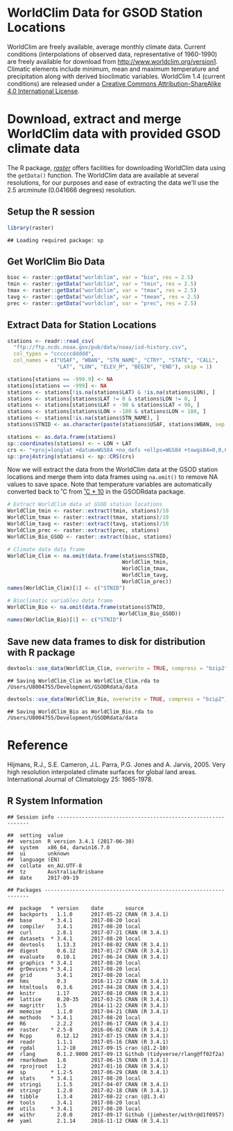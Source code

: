 WorldClim Data for GSOD Station Locations
================

WorldClim are freely available, average monthly climate data. Current conditions (interpolations of observed data, representative of 1960-1990) are freely available for download from <http://www.worldclim.org/version1>. Climatic elements include minimum, mean and maximum temperature and precipitation along with derived bioclimatic variables. WorldClim 1.4 (current conditions) are released under a [Creative Commons Attribution-ShareAlike 4.0 International License](http://creativecommons.org/licenses/by-sa/4.0/).

Download, extract and merge WorldClim data with provided GSOD climate data
==========================================================================

The R package, [*raster*](https://cran.r-project.org/package=raster) offers facilities for downloading WorldClim data using the `getData()` function. The WorldClim data are available at several resolutions, for our purposes and ease of extracting the data we'll use the 2.5 arcminute (0.041666 degrees) resolution.

Setup the R session
-------------------

``` r
library(raster)
```

    ## Loading required package: sp

Get WorlClim Bio Data
---------------------

``` r
bioc <- raster::getData("worldclim", var = "bio", res = 2.5)
tmin <- raster::getData("worldclim", var = "tmin", res = 2.5)
tmax <- raster::getData("worldclim", var = "tmax", res = 2.5)
tavg <- raster::getData("worldclim", var = "tmean", res = 2.5)
prec <- raster::getData("worldclim", var = "prec", res = 2.5)
```

Extract Data for Station Locations
----------------------------------

``` r
stations <- readr::read_csv(
  "ftp://ftp.ncdc.noaa.gov/pub/data/noaa/isd-history.csv",
  col_types = "ccccccddddd",
  col_names = c("USAF", "WBAN", "STN_NAME", "CTRY", "STATE", "CALL",
                "LAT", "LON", "ELEV_M", "BEGIN", "END"), skip = 1)

stations[stations == -999.9] <- NA
stations[stations == -999] <- NA
stations <- stations[!is.na(stations$LAT) & !is.na(stations$LON), ]
stations <- stations[stations$LAT != 0 & stations$LON != 0, ]
stations <- stations[stations$LAT > -90 & stations$LAT < 90, ]
stations <- stations[stations$LON > -180 & stations$LON < 180, ]
stations <- stations[!is.na(stations$STN_NAME), ]
stations$STNID <- as.character(paste(stations$USAF, stations$WBAN, sep = "-"))

stations <- as.data.frame(stations)
sp::coordinates(stations) <- ~ LON + LAT
crs <- "+proj=longlat +datum=WGS84 +no_defs +ellps=WGS84 +towgs84=0,0,0"
sp::proj4string(stations) <- sp::CRS(crs)
```

Now we will extract the data from the WorldClim data at the GSOD station locations and merge them into data frames using `na.omit()` to remove NA values to save space. Note that temperature variables are automatically converted back to ˚C from [˚C \* 10](http://www.worldclim.org/current) in the GSODRdata package.

``` r
# Extract WorldClim data at GSOD station locations
WorldClim_tmin <- raster::extract(tmin, stations)/10
WorldClim_tmax <- raster::extract(tmax, stations)/10
WorldClim_tavg <- raster::extract(tavg, stations)/10
WorldClim_prec <- raster::extract(prec, stations)
WorldClim_Bio_GSOD <- raster::extract(bioc, stations)

# Climate data data frame
WorldClim_Clim <- na.omit(data.frame(stations$STNID,
                                     WorldClim_tmin,
                                     WorldClim_tmax,
                                     WorldClim_tavg,
                                     WorldClim_prec))
names(WorldClim_Clim)[1] <- c("STNID")

# Bioclimatic variables data frame
WorldClim_Bio <- na.omit(data.frame(stations$STNID,
                                    WorldClim_Bio_GSOD))
names(WorldClim_Bio)[1] <- c("STNID")
```

Save new data frames to disk for distribution with R package
------------------------------------------------------------

``` r
devtools::use_data(WorldClim_Clim, overwrite = TRUE, compress = "bzip2")
```

    ## Saving WorldClim_Clim as WorldClim_Clim.rda to /Users/U8004755/Development/GSODRdata/data

``` r
devtools::use_data(WorldClim_Bio, overwrite = TRUE, compress = "bzip2")
```

    ## Saving WorldClim_Bio as WorldClim_Bio.rda to /Users/U8004755/Development/GSODRdata/data

Reference
=========

Hijmans, R.J., S.E. Cameron, J.L. Parra, P.G. Jones and A. Jarvis, 2005. Very high resolution interpolated climate surfaces for global land areas. International Journal of Climatology 25: 1965-1978.

R System Information
--------------------

    ## Session info -------------------------------------------------------------

    ##  setting  value                       
    ##  version  R version 3.4.1 (2017-06-30)
    ##  system   x86_64, darwin16.7.0        
    ##  ui       unknown                     
    ##  language (EN)                        
    ##  collate  en_AU.UTF-8                 
    ##  tz       Australia/Brisbane          
    ##  date     2017-09-19

    ## Packages -----------------------------------------------------------------

    ##  package   * version    date       source                          
    ##  backports   1.1.0      2017-05-22 CRAN (R 3.4.1)                  
    ##  base      * 3.4.1      2017-08-20 local                           
    ##  compiler    3.4.1      2017-08-20 local                           
    ##  curl        2.8.1      2017-07-21 CRAN (R 3.4.1)                  
    ##  datasets  * 3.4.1      2017-08-20 local                           
    ##  devtools    1.13.3     2017-08-02 CRAN (R 3.4.1)                  
    ##  digest      0.6.12     2017-01-27 CRAN (R 3.4.1)                  
    ##  evaluate    0.10.1     2017-06-24 CRAN (R 3.4.1)                  
    ##  graphics  * 3.4.1      2017-08-20 local                           
    ##  grDevices * 3.4.1      2017-08-20 local                           
    ##  grid        3.4.1      2017-08-20 local                           
    ##  hms         0.3        2016-11-22 CRAN (R 3.4.1)                  
    ##  htmltools   0.3.6      2017-04-28 CRAN (R 3.4.1)                  
    ##  knitr       1.17       2017-08-10 CRAN (R 3.4.1)                  
    ##  lattice     0.20-35    2017-03-25 CRAN (R 3.4.1)                  
    ##  magrittr    1.5        2014-11-22 CRAN (R 3.4.1)                  
    ##  memoise     1.1.0      2017-04-21 CRAN (R 3.4.1)                  
    ##  methods   * 3.4.1      2017-08-20 local                           
    ##  R6          2.2.2      2017-06-17 CRAN (R 3.4.1)                  
    ##  raster    * 2.5-8      2016-06-02 CRAN (R 3.4.1)                  
    ##  Rcpp        0.12.12    2017-07-15 CRAN (R 3.4.1)                  
    ##  readr       1.1.1      2017-05-16 CRAN (R 3.4.1)                  
    ##  rgdal       1.2-10     2017-09-15 cran (@1.2-10)                  
    ##  rlang       0.1.2.9000 2017-09-13 Github (tidyverse/rlang@ff02f2a)
    ##  rmarkdown   1.6        2017-06-15 CRAN (R 3.4.1)                  
    ##  rprojroot   1.2        2017-01-16 CRAN (R 3.4.1)                  
    ##  sp        * 1.2-5      2017-06-29 CRAN (R 3.4.1)                  
    ##  stats     * 3.4.1      2017-08-20 local                           
    ##  stringi     1.1.5      2017-04-07 CRAN (R 3.4.1)                  
    ##  stringr     1.2.0      2017-02-18 CRAN (R 3.4.1)                  
    ##  tibble      1.3.4      2017-08-22 cran (@1.3.4)                   
    ##  tools       3.4.1      2017-08-20 local                           
    ##  utils     * 3.4.1      2017-08-20 local                           
    ##  withr       2.0.0      2017-09-17 Github (jimhester/withr@d1f0957)
    ##  yaml        2.1.14     2016-11-12 CRAN (R 3.4.1)
